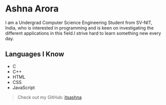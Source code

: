 # Ashna Arora

I am a Undergrad Computer Science Engineering Student from SV-NIT, India, who is interested in programming and is keen on investigating the different applications in this field.I strive hard to learn something new every day.


## Languages I Know

- C
- C++
- HTML
- CSS
- JavaScript



> Check out my GitHub: [itsashna](https://github.com/itsashna)
